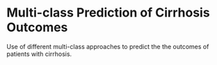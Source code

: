 # Multi-class Prediction of Cirrhosis Outcomes
Use of different multi-class approaches to predict the the outcomes of patients with cirrhosis.
